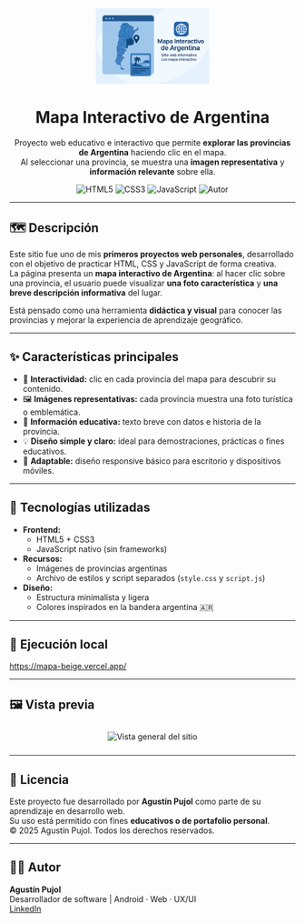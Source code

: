 <p align="center">
  <img src="img/mapa_argentina5.png" alt="Mapa Argentina logo" width="200"/>
</p>

<h1 align="center">Mapa Interactivo de Argentina</h1>

<p align="center">
  Proyecto web educativo e interactivo que permite <b>explorar las provincias de Argentina</b> haciendo clic en el mapa.<br/>
  Al seleccionar una provincia, se muestra una <b>imagen representativa</b> y <b>información relevante</b> sobre ella.
</p>

<p align="center">
  <img src="https://img.shields.io/badge/HTML5-%23E34F26.svg?&style=flat&logo=html5&logoColor=white" alt="HTML5"/>
  <img src="https://img.shields.io/badge/CSS3-%231572B6.svg?&style=flat&logo=css3&logoColor=white" alt="CSS3"/>
  <img src="https://img.shields.io/badge/JavaScript-%23F7DF1E.svg?&style=flat&logo=javascript&logoColor=black" alt="JavaScript"/>
  <img src="https://img.shields.io/badge/Hecho%20por-Agustín%20Pujol-orange" alt="Autor"/>
</p>

---

## 🗺️ Descripción

Este sitio fue uno de mis **primeros proyectos web personales**, desarrollado con el objetivo de practicar HTML, CSS y JavaScript de forma creativa.  
La página presenta un **mapa interactivo de Argentina**: al hacer clic sobre una provincia, el usuario puede visualizar **una foto característica** y **una breve descripción informativa** del lugar.

Está pensado como una herramienta **didáctica y visual** para conocer las provincias y mejorar la experiencia de aprendizaje geográfico.

---

## ✨ Características principales

- 🧭 **Interactividad:** clic en cada provincia del mapa para descubrir su contenido.  
- 🖼️ **Imágenes representativas:** cada provincia muestra una foto turística o emblemática.  
- 🧠 **Información educativa:** texto breve con datos e historia de la provincia.  
- 💡 **Diseño simple y claro:** ideal para demostraciones, prácticas o fines educativos.  
- 📱 **Adaptable:** diseño responsive básico para escritorio y dispositivos móviles.  

---

## 🧰 Tecnologías utilizadas

- **Frontend:**
  - HTML5 + CSS3  
  - JavaScript nativo (sin frameworks)
- **Recursos:**
  - Imágenes de provincias argentinas
  - Archivo de estilos y script separados (`style.css` y `script.js`)
- **Diseño:**
  - Estructura minimalista y ligera
  - Colores inspirados en la bandera argentina 🇦🇷  

---

## 🚀 Ejecución local

https://mapa-beige.vercel.app/

---

## 🖼️ Vista previa

<p align="center">
  <img src="img/preview.png" alt="Vista general del sitio" width="600" style="margin:10px"/>
</p>

---

## 📄 Licencia

Este proyecto fue desarrollado por **Agustín Pujol** como parte de su aprendizaje en desarrollo web.  
Su uso está permitido con fines **educativos o de portafolio personal**.  
© 2025 Agustín Pujol. Todos los derechos reservados.

---

## 👨‍💻 Autor

**Agustín Pujol**  
Desarrollador de software | Android · Web · UX/UI  
[LinkedIn](https://www.linkedin.com/in/agustinpujol/)
